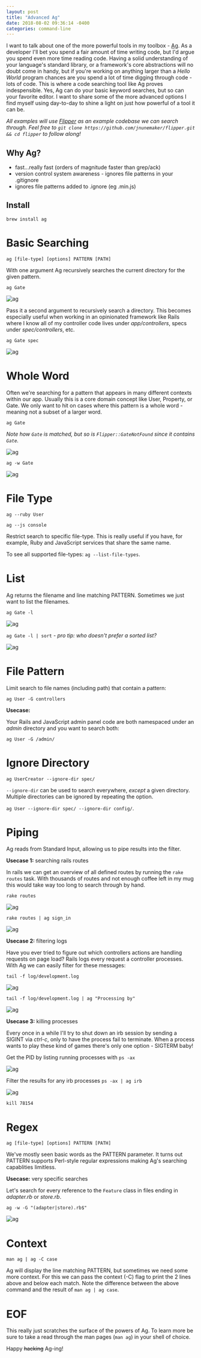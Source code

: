 ```yaml
---
layout: post
title: "Advanced Ag"
date: 2018-08-02 09:36:14 -0400
categories: command-line
---
```

I want to talk about one of the more powerful tools in my toolbox - [Ag](https://github.com/ggreer/the_silver_searcher).  As a developer I'll bet you spend a fair amount of time writing code, but I'd argue you spend even more time reading code.  Having a solid understanding of your language's standard library, or a framework's core abstractions will no doubt come in handy, but if you're working on anything larger than a *Hello World* program chances are you spend a lot of time digging through code - lots of code.  This is where a code searching tool like Ag proves indespensible.  Yes, Ag can do your basic keyword searches, but so can your favorite editor.  I want to share some of the more advanced options I find myself using day-to-day to shine a light on just how powerful of a tool it can be.

*All examples will use [Flipper](https://github.com/jnunemaker/flipper) as an example codebase we can search through.  Feel free to `git clone https://github.com/jnunemaker/flipper.git && cd flipper` to follow along!*


## Why Ag?

* fast...really fast (orders of magnitude faster than grep/ack)
* version control system awareness - ignores file patterns in your .gitignore
* ignores file patterns added to .ignore (eg .min.js)

## Install

`brew install ag`

# Basic Searching

`ag [file-type] [options] PATTERN [PATH]`

With one argument Ag recursively searches the current directory for the given pattern.

`ag Gate`

![ag](/assets/searching/ag.png)

Pass it a second argument to recursively search a directory.  This becomes especially useful when working in an opinionated framework like Rails where I know all of my controller code lives under *app/controllers*, specs under *spec/controllers*,  etc.

`ag Gate spec`

![ag](/assets/searching/ag-directory.png)

# Whole Word

Often we're searching for a pattern that appears in many different contexts within our app.  Usually this is a core domain concept like User, Property, or Gate.  We only want to hit on cases where this pattern is a whole word - meaning not a subset of a larger word.

`ag Gate`

*Note how `Gate` is matched, but so is `Flipper::GateNotFound` since it contains `Gate`.*

![ag](/assets/searching/ag.png)

`ag -w Gate`

![ag](/assets/searching/whole-word.png)

# File Type

`ag --ruby User`

`ag --js console`

Restrict search to specific file-type.  This is really useful if you have, for example, Ruby and JavaScript
services that share the same name.

To see all supported file-types: `ag --list-file-types`.

# List

Ag returns the filename and line matching PATTERN.  Sometimes we just want to list the filenames.

`ag Gate -l`

![ag](/assets/searching/list.png)

`ag Gate -l | sort` - *pro tip: who doesn't prefer a sorted list?*

![ag](/assets/searching/ag-list-sort.png)

# File Pattern

Limit search to file names (including path) that contain a pattern:

`ag User -G controllers`

**Usecase:**

Your Rails and JavaScript admin panel code are both namespaced under an *admin* directory and you want to search both:

`ag User -G /admin/`

# Ignore Directory

`ag UserCreator --ignore-dir spec/`

`--ignore-dir` can be used to search everywhere, *except* a given directory.  Multiple directories can be ignored by repeating the option.

`ag User --ignore-dir spec/ --ignore-dir config/`.

# Piping

Ag reads from Standard Input, allowing us to pipe results into the filter.

**Usecase 1:** searching rails routes

In rails we can get an overview of all defined routes by running the `rake routes` task.  With thousands of routes and not enough coffee left in my mug this would take way too long to search through by hand.

`rake routes`

![ag](/assets/searching/rake-routes.png)

`rake routes | ag sign_in`

![ag](/assets/searching/rake-routes-ag.png)

**Usecase 2:** filtering logs

Have you ever tried to figure out which controllers actions are handling requests on page load?  Rails logs every request a controller processes.  With Ag we can easily filter for these messages:

`tail -f log/development.log`

![ag](/assets/searching/tail.png)


`tail -f log/development.log | ag "Processing by"`

![ag](/assets/searching/tail-ag.png)

**Usecase 3:** killing processes

Every once in a while I'll try to shut down an irb session by sending a SIGINT via *ctrl-c*, only to have the process fail to terminate.  When a process wants to play these kind of games there's only one option - SIGTERM baby!

Get the PID by listing running processes with `ps -ax`

![ag](/assets/searching/ps.png)

Filter the results for any irb processes `ps -ax | ag irb`

![ag](/assets/searching/irb.png)

`kill 78154`

# Regex

`ag [file-type] [options] PATTERN [PATH]`

We've mostly seen basic words as the PATTERN parameter.  It turns out PATTERN supports Perl-style regular expressions making Ag's searching capablities limitless.

**Usecase:** very specific searches

Let's search for every reference to the `Feature` class in files ending in *adapter.rb* or *store.rb*.

`ag -w -G "(adapter|store).rb$"`

![ag](/assets/searching/regex.png)

# Context

`man ag | ag -C case`

Ag will display the line matching PATTERN, but sometimes we need some more context.  For this we can pass the context (-C) flag to print the 2 lines above and below each match. Note the difference between the above command and the result of `man ag | ag case`.

# EOF
This really just scratches the surface of the powers of Ag.  To learn more be sure to take a read through the man pages (`man ag`) in your shell of choice.

Happy ~~hacking~~ Ag-ing!
